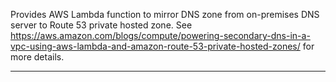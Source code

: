 Provides AWS Lambda function to mirror DNS zone from on-premises DNS server to Route 53 private hosted zone. See https://aws.amazon.com/blogs/compute/powering-secondary-dns-in-a-vpc-using-aws-lambda-and-amazon-route-53-private-hosted-zones/ for more details.

---